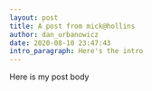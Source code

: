 ```yaml
---
layout: post
title: A post from mick@hollins
author: dan_urbanowicz
date: 2020-08-10 23:47:43
intro_paragraph: Here's the intro
---
```

Here is my post body
